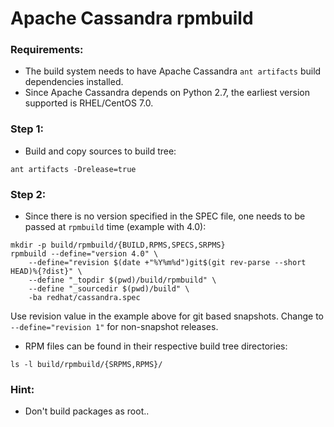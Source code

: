 # Apache Cassandra rpmbuild

### Requirements:
- The build system needs to have Apache Cassandra `ant artifacts` build dependencies installed.
- Since Apache Cassandra depends on Python 2.7, the earliest version supported is RHEL/CentOS 7.0.

### Step 1:
- Build and copy sources to build tree:
```
ant artifacts -Drelease=true
```

### Step 2:
- Since there is no version specified in the SPEC file, one needs to be passed at `rpmbuild` time (example with 4.0):
```
mkdir -p build/rpmbuild/{BUILD,RPMS,SPECS,SRPMS}
rpmbuild --define="version 4.0" \
    --define="revision $(date +"%Y%m%d")git$(git rev-parse --short HEAD)%{?dist}" \
    --define "_topdir $(pwd)/build/rpmbuild" \
    --define "_sourcedir $(pwd)/build" \
    -ba redhat/cassandra.spec
```

Use revision value in the example above for git based snapshots. Change to `--define="revision 1"` for non-snapshot releases.

- RPM files can be found in their respective build tree directories:
```
ls -l build/rpmbuild/{SRPMS,RPMS}/
```

### Hint:
- Don't build packages as root..
